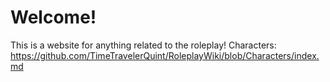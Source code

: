# Welcome!
This is a website for anything related to the roleplay!
Characters: https://github.com/TimeTravelerQuint/RoleplayWiki/blob/Characters/index.md
